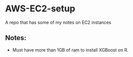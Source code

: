 # AWS-EC2-setup
A repo that has some of my notes on EC2 instances

## Notes:

- Must have more than 1GB of ram to install XGBoost on R.
